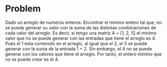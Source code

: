 # Problem

Dado un arreglo de numeros enteros. Encontrar el mínimo entero tal que, no 
se pueda generar su valor con la suma de las distintas combinaciones de cada
valor del arreglo. Es decir, si tengo una matriz A = [1, 2, 5]
el minimo valor que no se puede generar con las entradas que tiene
el arreglo es 4. Pues el 1 esta contenido en el arreglo, al igual que el 2, 
el 3 se puede generar con la suma de la entrada 1 + 2. Sin embargo, el 4 no 
se puede generar con los valores que tiene el arreglo. 
Por tanto, el entero mínimo que no se puede crear es el 4. 
